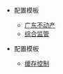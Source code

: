 * 配置模板

  - [广东不动产](ibase/配置模板/广东省不动产配置/config.properties.md)
  - [综合监管](ibase/配置模板/综合监管配置/config.properties.md)

* 配置模板

	- [缓存控制](ibase/缓存控制/缓存控制.md)
